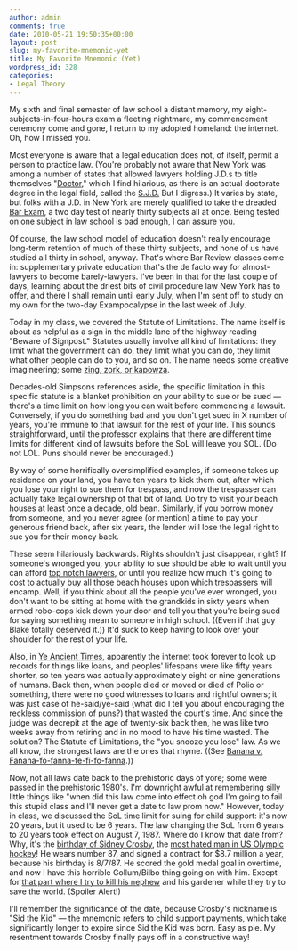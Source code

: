 ```yaml
---
author: admin
comments: true
date: 2010-05-21 19:50:35+00:00
layout: post
slug: my-favorite-mnemonic-yet
title: My Favorite Mnemonic (Yet)
wordpress_id: 328
categories:
- Legal Theory
---
```


My sixth and final semester of law school a distant memory, my eight-subjects-in-four-hours exam a fleeting nightmare, my commencement ceremony come and gone, I return to my adopted homeland: the internet. Oh, how I missed you.

Most everyone is aware that a legal education does not, of itself, permit a person to practice law. (You're probably not aware that New York was among a number of states that allowed lawyers holding J.D.s to title themselves "[Doctor](http://www.abanet.org/media/youraba/200709/ethics.html)," which I find hilarious, as there is an actual doctorate degree in the legal field, called the [S.J.D.](http://www.law.harvard.edu/academics/degrees/gradprogram/sjd/index.html) But I digress.) It varies by state, but folks with a J.D. in New York are merely qualified to take the dreaded [Bar Exam](http://en.wikipedia.org/wiki/Bar_examination#United_States), a two day test of nearly thirty subjects all at once. Being tested on one subject in law school is bad enough, I can assure you.

Of course, the law school model of education doesn't really encourage long-term retention of much of these thirty subjects, and none of us have studied all thirty in school, anyway. That's where Bar Review classes come in: supplementary private education that's the de facto way for almost-lawyers to become barely-lawyers. I've been in that for the last couple of days, learning about the driest bits of civil procedure law New York has to offer, and there I shall remain until early July, when I'm sent off to study on my own for the two-day Exampocalypse in the last week of July.<!-- more -->

Today in my class, we covered the Statute of Limitations. The name itself is about as helpful as a sign in the middle lane of the highway reading "Beware of Signpost." Statutes usually involve all kind of limitations: they limit what the government can do, they limit what you can do, they limit what other people can do to you, and so on. The name needs some creative imagineering; some [zing, zork, or kapowza](http://www.snpp.com/episodes/5F15).

Decades-old Simpsons references aside, the specific limitation in this specific statute is a blanket prohibition on your ability to sue or be sued — there's a time limit on how long you can wait before commencing a lawsuit. Conversely, if you do something bad and you don't get sued in X number of years, you're immune to that lawsuit for the rest of your life. This sounds straightforward, until the professor explains that there are different time limits for different kind of lawsuits before the SoL will leave you SOL. (Do not LOL. Puns should never be encouraged.)

By way of some horrifically oversimplified examples, if someone takes up residence on your land, you have ten years to kick them out, after which you lose your right to sue them for trespass, and now the trespasser can actually take legal ownership of that bit of land. Do try to visit your beach houses at least once a decade, old bean. Similarly, if you borrow money from someone, and you never agree (or mention) a time to pay your generous friend back, after six years, the lender will lose the legal right to sue you for their money back.

These seem hilariously backwards. Rights shouldn't just disappear, right? If someone's wronged you, your ability to sue should be able to wait until you can afford [top notch lawyers](http://www.youtube.com/watch?v=APe8CXVHh_M), or until you realize how much it's going to cost to actually buy all those beach houses upon which trespassers will encamp. Well, if you think about all the people you've ever wronged, you don't want to be sitting at home with the grandkids in sixty years when armed robo-cops kick down your door and tell you that you're being sued for saying something mean to someone in high school. ((Even if that guy Blake totally deserved it.)) It'd suck to keep having to look over your shoulder for the rest of your life.

Also, in [Ye Ancient Times](http://www.time.com/time/covers/0,16641,19851202,00.html), apparently the internet took forever to look up records for things like loans, and peoples' lifespans were like fifty years shorter, so ten years was actually approximately eight or nine generations of humans. Back then, when people died or moved or died of Polio or something, there were no good witnesses to loans and rightful owners; it was just case of he-said/ye-said (what did I tell you about encouraging the reckless commission of puns?) that wasted the court's time. And since the judge was decrepit at the age of twenty-six back then, he was like two weeks away from retiring and in no mood to have his time wasted. The solution? The Statute of Limitations, the "you snooze you lose" law. As we all know, the strongest laws are the ones that rhyme. ((See [Banana v. Fanana-fo-fanna-fe-fi-fo-fanna](http://www.youtube.com/watch?v=4s1safp44V4).))

Now, not all laws date back to the prehistoric days of yore; some were passed in the prehistoric 1980's. I'm downright awful at remembering silly little things like "when did this law come into effect oh god I'm going to fail this stupid class and I'll never get a date to law prom now." However, today in class, we discussed the SoL time limit for suing for child support: it's now 20 years, but it used to be 6 years. The law changing the SoL from 6 years to 20 years took effect on August 7, 1987. Where do I know that date from? Why, it's the [birthday of Sidney Crosby](http://sports.espn.go.com/nhl/news/story?id=2931332), the [most hated man in US Olympic hockey](http://www.nydailynews.com/sports/winter_olympics_2010/2010/02/28/2010-02-28_sidney_crosby_beats_ryan_miller_in_overtime_as_canada_grabs_olympic_hockey_gold_.html)! He wears number 87, and signed a contract for $8.7 million a year, because his birthday is 8/7/87. He scored the gold medal goal in overtime, and now I have this horrible Gollum/Bilbo thing going on with him. Except for [that part where I try to kill his nephew](http://en.wikipedia.org/wiki/Gollum#The_Return_of_the_King) and his gardener while they try to save the world. (Spoiler Alert!)

I'll remember the significance of the date, because Crosby's nickname is "Sid the Kid" — the mnemonic refers to child support payments, which take significantly longer to expire since Sid the Kid was born. Easy as pie. My resentment towards Crosby finally pays off in a constructive way!